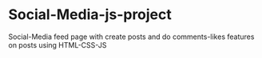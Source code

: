 # Social-Media-js-project
Social-Media feed page with create posts and do comments-likes features on posts using HTML-CSS-JS

